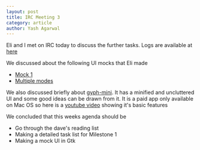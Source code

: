 ```yaml
---
layout: post
title: IRC Meeting 3
category: article
author: Yash Agarwal
---
```


Eli and I met on IRC today to discuss the further tasks. 
Logs are available at [here](http://meeting.sugarlabs.org/sugar-meeting/2016-05-09)

We discussed about the following UI mocks that Eli made
+ [Mock 1](https://github.com/sugarlabs/edit-fonts-activity/blob/gh-pages/files/img/wireframe_concept_01_basic_icons.svg)
+ [Multiple modes](https://github.com/sugarlabs/edit-fonts-activity/blob/gh-pages/files/img/wireframe_concept_01_modes.svg)

We also discussed briefly about [gyph-mini](https://glyphsapp.com/glyphs-mini). It has a minified and uncluttered UI and some good ideas can be drawn from it. It is a paid app only available on Mac OS so here is a [youtube video](https://www.youtube.com/watch?v=t9SqYnR-u7Y) showing it's basic features

We concluded that this weeks agenda should be 
+ Go through the dave's reading list
+ Making a detailed task list for Milestone 1
+ Making a mock UI in Gtk
